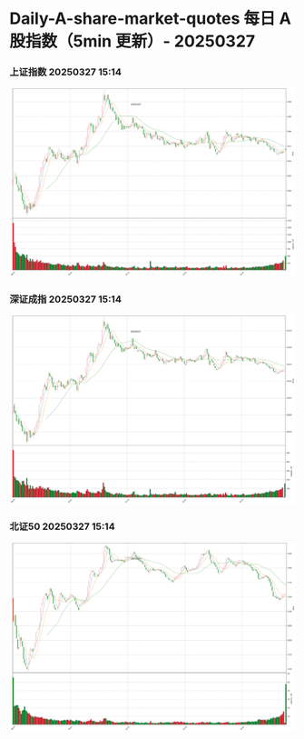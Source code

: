 
# Daily-A-share-market-quotes 每日 A 股指数（5min 更新）- 20250327

### 上证指数 20250327 15:14
![](./fig/2025/3/20250327-sh000001.png)

### 深证成指 20250327 15:14
![](./fig/2025/3/20250327-sz399001.png)

### 北证50 20250327 15:14
![](./fig/2025/3/20250327-bj899050.png)
